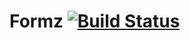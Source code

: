 Formz [![Build Status](https://travis-ci.org/jhosm/Formz.png?branch=master)](https://travis-ci.org/jhosm/Formz)
===============================================================================================================